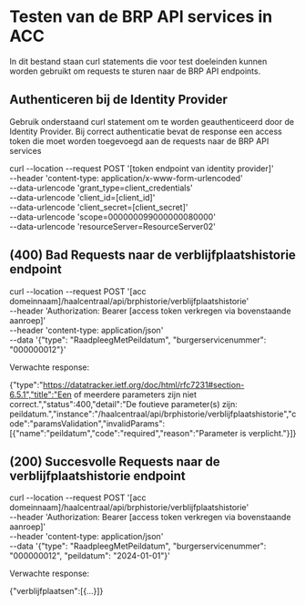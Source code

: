 # Testen van de BRP API services in ACC

In dit bestand staan curl statements die voor test doeleinden kunnen worden gebruikt om requests te sturen naar de BRP API endpoints.

## Authenticeren bij de Identity Provider

Gebruik onderstaand curl statement om te worden geauthenticeerd door de Identity Provider.
Bij correct authenticatie bevat de response een access token die moet worden toegevoegd aan de requests naar de BRP API services

curl --location --request POST '[token endpoint van identity provider]' \
--header 'content-type: application/x-www-form-urlencoded' \
--data-urlencode 'grant_type=client_credentials' \
--data-urlencode 'client_id=[client_id]' \
--data-urlencode 'client_secret=[client_secret]' \
--data-urlencode 'scope=000000099000000080000' \
--data-urlencode 'resourceServer=ResourceServer02'

## (400) Bad Requests naar de verblijfplaatshistorie endpoint

curl --location --request POST '[acc domeinnaam]/haalcentraal/api/brphistorie/verblijfplaatshistorie' \
--header 'Authorization: Bearer [access token verkregen via bovenstaande aanroep]' \
--header 'content-type: application/json' \
--data '{"type": "RaadpleegMetPeildatum", "burgerservicenummer": "000000012"}'

Verwachte response:

{"type":"https://datatracker.ietf.org/doc/html/rfc7231#section-6.5.1","title":"Een of meerdere parameters zijn niet correct.","status":400,"detail":"De foutieve parameter(s) zijn: peildatum.","instance":"/haalcentraal/api/brphistorie/verblijfplaatshistorie","code":"paramsValidation","invalidParams":[{"name":"peildatum","code":"required","reason":"Parameter is verplicht."}]}


## (200) Succesvolle Requests naar de verblijfplaatshistorie endpoint

curl --location --request POST '[acc domeinnaam]/haalcentraal/api/brphistorie/verblijfplaatshistorie' \
--header 'Authorization: Bearer [access token verkregen via bovenstaande aanroep]' \
--header 'content-type: application/json' \
--data '{"type": "RaadpleegMetPeildatum", "burgerservicenummer": "000000012", "peildatum": "2024-01-01"}'

Verwachte response:

{"verblijfplaatsen":[{...}]}
